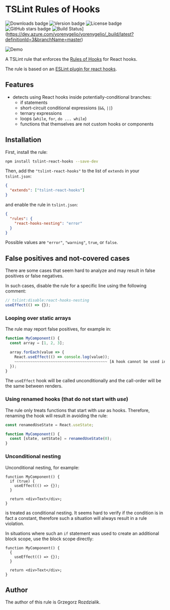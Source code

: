 # TSLint Rules of Hooks

![Downloads badge](https://img.shields.io/npm/dw/tslint-react-hooks.svg?style=flat)
![Version badge](https://img.shields.io/npm/v/tslint-react-hooks.svg?style=flat)
![License badge](https://img.shields.io/npm/l/tslint-react-hooks.svg?style=flat)
![GitHub stars badge](https://img.shields.io/github/stars/Gelio/tslint-react-hooks.svg?style=social)
![Build Status](https://dev.azure.com/vorenygelio/vorenygelio/_apis/build/status/Gelio.tslint-react-hooks?branchName=master)](https://dev.azure.com/vorenygelio/vorenygelio/_build/latest?definitionId=3&branchName=master)

![Demo](https://i.imgur.com/SGHlOvF.png)

A TSLint rule that enforces the [Rules of Hooks](https://reactjs.org/docs/hooks-rules.html) for
React hooks.

The rule is based on an [ESLint plugin for react hooks](https://github.com/facebook/react/blob/master/packages/eslint-plugin-react-hooks/README.md).

## Features

- detects using React hooks inside potentially-conditional branches:
  - if statements
  - short-circuit conditional expressions (`&&`, `||`)
  - ternary expressions
  - loops (`while`, `for`, `do ... while`)
  - functions that themselves are not custom hooks or components

## Installation

First, install the rule:

```sh
npm install tslint-react-hooks --save-dev
```

Then, add the `"tslint-react-hooks"` to the list of `extends` in your `tslint.json`:

```json
{
  "extends": ["tslint-react-hooks"]
}
```

and enable the rule in `tslint.json`:

```json
{
  "rules": {
    "react-hooks-nesting": "error"
  }
}
```

Possible values are `"error"`, `"warning"`, `true`, or `false`.

## False positives and not-covered cases

There are some cases that seem hard to analyze and may result in false positives or false negatives.

In such cases, disable the rule for a specific line using the following comment:

```ts
// tslint:disable:react-hooks-nesting
useEffect(() => {});
```

### Looping over static arrays

The rule may report false positives, for example in:

```ts
function MyComponent() {
  const array = [1, 2, 3];

  array.forEach(value => {
    React.useEffect(() => console.log(value));
    ~~~~~~~~~~~~~~~~~~~~~~~~~~~~~~~~~~~~~~~~~ [A hook cannot be used inside of another function]
  });
}
```

The `useEffect` hook will be called unconditionally and the call-order will be the same between
renders.

### Using renamed hooks (that do not start with _use_)

The rule only treats functions that start with _use_ as hooks. Therefore, renaming the hook will
result in avoiding the rule:

```ts
const renamedUseState = React.useState;

function MyComponent() {
  const [state, setState] = renamedUseState(0);
}
```

### Unconditional nesting

Unconditional nesting, for example:

```tsx
function MyComponent() {
  if (true) {
    useEffect(() => {});
  }

  return <div>Text</div>;
}
```

is treated as conditional nesting. It seems hard to verify if the condition is in fact a constant,
therefore such a situation will always result in a rule violation.

In situations where such an `if` statement was used to create an additional block scope, use the
block scope directly:

```tsx
function MyComponent() {
  {
    useEffect(() => {});
  }

  return <div>Text</div>;
}
```

## Author

The author of this rule is Grzegorz Rozdzialik.
